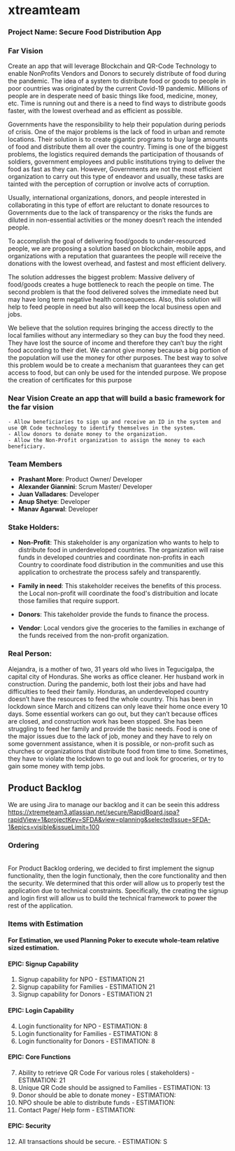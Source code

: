 # xtreamteam

### Project Name: Secure Food Distribution App

### Far Vision<br>
Create an app that will leverage Blockchain and QR-Code Technology to enable NonProfits Vendors and Donors to securely distribute of food during the pandemic. 
The idea of a system to distribute food or goods to people in poor countries was originated by the current Covid-19 pandemic. Millions of people are in desperate need of basic things like food, medicine, money, etc. Time is running out and there is a need to find ways to distribute goods faster, with the lowest overhead and as efficient as possible.   

Governments have the responsibility to help their population during periods of crisis. One of the major problems is the lack of food in urban and remote locations.  Their solution is to create gigantic programs to buy large amounts of food and distribute them all over the country. Timing is one of the biggest problems, the logistics required demands the participation of thousands of soldiers, government employees and public institutions trying to deliver the food as fast as they can. However, Governments are not the most efficient organization to carry out this type of endeavor and usually, these tasks are tainted with the perception of corruption or involve acts of corruption. 

Usually, international organizations, donors, and people interested in collaborating in this type of effort are reluctant to donate resources to Governments due to the lack of transparency or the risks the funds are diluted in non-essential activities or the money doesn’t reach the intended people.

To accomplish the goal of delivering food/goods to under-resourced people, we are proposing a solution based on blockchain, mobile apps, and organizations with a reputation that guarantees the people will receive the donations with the lowest overhead, and fastest and most efficient delivery. 

The solution addresses the biggest problem: Massive delivery of food/goods creates a huge bottleneck to reach the people on time.  The second problem is that the food delivered solves the immediate need but may have long term negative health consequences. Also, this solution will help to feed people in need but also will keep the local business open and jobs. 

We believe that the solution requires bringing the access directly to the local families without any intermediary so they can buy the food they need. They have lost the source of income and therefore they can’t buy the right food according to their diet. We cannot give money because a big portion of the population will use the money for other purposes.  The best way to solve this problem would be to create a mechanism that guarantees they can get access to food, but can only be used for the intended purpose. We propose the creation of certificates for this purpose


### Near Vision Create an app that will build a basic framework for the far vision
    - Allow beneficiaries to sign up and receive an ID in the system and use QR Code technology to identify themselves in the system.
    - Allow donors to donate money to the organization. 
    - Allow the Non-Profit organization to assign the money to each beneficiary.

### Team Members<br>
- **Prashant More**: Product Owner/ Developer 
- **Alexander Giannini**: Scrum Master/ Developer
- **Juan Valladares**: Developer
- **Anup Shetye**: Developer
- **Manav Agarwal**: Developer

### Stake Holders:
  
  - **Non-Profit**: This stakeholder is any organization who wants to help to distribute food in underdeveloped countries. The organization will raise funds in developed countries and coordinate non-profits in each Country to coordinate food distribution in the communities and use this application to orchestrate the process safely and transparently.

  - **Family in need**: This stakeholder receives the benefits of this process. the Local non-profit will coordinate the food's distribuition and locate those families 
  that require support. 
  - **Donors**: This takeholder provide the funds to finance the process.  
  - **Vendor**: Local vendors give the groceries to the families in exchange of the funds received from the non-profit organization.  

  ### Real Person: 
  
Alejandra, is a mother of two, 31 years old who lives in Tegucigalpa, the capital city of Honduras. She works as office cleaner. Her husband work in construction. During the pandemic, both lost their jobs and have had difficulties to feed their family. Honduras, an underdeveloped country doesn’t have the resources to feed the whole country. This has been in lockdown since March and citizens can only leave their home once every 10 days. Some essential workers can go out, but they can’t because offices are closed, and construction work has been stopped. She has been struggling to feed her family and provide the basic needs. Food is one of the major issues due to the lack of job, money and they have to rely on some government assistance,  when it is possible, or non-profit such as churches or organizations that distribute food from time to time. Sometimes, they have to violate the lockdown to go out and look for groceries, or try to gain some money with temp jobs.

## Product Backlog
We are using Jira to manage our backlog and it can be seein this address https://xtremeteam3.atlassian.net/secure/RapidBoard.jspa?rapidView=1&projectKey=SFDA&view=planning&selectedIssue=SFDA-1&epics=visible&issueLimit=100

### Ordering
<br>
For Product Backlog ordering, we decided to first implement the signup functionality, then the login functionaly, then the core functionality and then the security. We determined that this order will allow us to properly test the application due to technical constraints. Specifically, the creating the signup and login first will allow us to build the technical framework to power the rest of the application.
<br>

### Items with Estimation

#### For Estimation, we used Planning Poker to execute whole-team relative sized estimation. 

#### EPIC: Signup Capability
1. Signup capability for NPO - ESTIMATION 21
2. Signup capability for Families - ESTIMATION 21
3. Signup capability for Donors - ESTIMATION 21
#### EPIC: Login Capability
4. Login functionality for NPO - ESTIMATION: 8
5. Login functionality for Families - ESTIMATION: 8
6. Login functionality for Donors - ESTIMATION: 8
#### EPIC: Core Functions
7. Ability to retrieve QR Code For various roles ( stakeholders) - ESTIMATION: 21
8. Unique QR Code should be assigned to Families - ESTIMATION: 13
9. Donor should be able to donate money - ESTIMATION: 
9. NPO shoule be able to distribute funds - ESTIMATION: 
11. Contact Page/ Help form - ESTIMATION: 
#### EPIC: Security
12. All transactions should be secure. - ESTIMATION: 
S